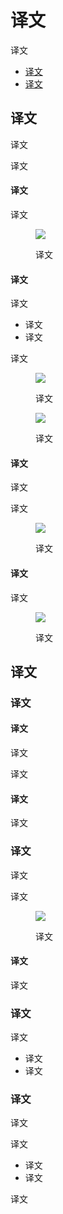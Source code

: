 <div class="article__intro">

[en]: <> (Android widget)
# 译文

[en]: <> (Widgets display glanceable information of an app's most important data and functionality.)
译文

<nav>

[en]: <> (Types)
[en]: <> (Behavior)
* [译文](#types)
* [译文](#behavior)

</nav></div><div class="article__body">

[en]: <> (Types)
<h2 id="types">译文</h2>

[en]: <> (Widgets display your app’s new and interesting content in a consolidated form on a mobile home screen. They link to richer detail within the app.)
译文

[en]: <> (Users can move and, if supported, resize widgets across their home screen panels.)
译文

[en]: <> (Information widgets)
#### 译文

[en]: <> (Information widgets display a few elements of importance to a user and track how that information changes over time, such as weather or sports scores. Tapping the widget launches the associated app into a detail screen.)
译文

<figure>

![]({assets_path}/platform-guidance/android-widget/as-widget-types-information.png)

<figcaption>

[en]: <> (An information widget)
译文

</figcaption></figure>

[en]: <> (Collection widgets)
#### 译文

[en]: <> (Collection widgets display multiple elements of the same type, such as a collection of articles from a news app. They focus on two interactions:)
译文

[en]: <> (Browsing a collection)
[en]: <> (Opening an element’s detail screen)
* 译文
* 译文

[en]: <> (Collection widgets can scroll vertically.)
译文

<figure>

![]({assets_path}/platform-guidance/android-widget/as-widget-types-collection-1.png)

<figcaption>

[en]: <> (A collection widget)
译文

</figcaption></figure><figure>

![]({assets_path}/platform-guidance/android-widget/as-widget-types-collection-2.png)

<figcaption>

[en]: <> (A collection widget)
译文

</figcaption></figure>

[en]: <> (Control widgets)
#### 译文

[en]: <> (Control widgets display frequently used functions. These functions may be triggered from the home screen without opening the app. For example, music app widgets allow the user to play, pause, or skip music tracks from outside the music app.)
译文

[en]: <> (Control widgets may or may not progress to a detail screen.)
译文

<figure>

![]({assets_path}/platform-guidance/android-widget/as-widget-types-control.png)

<figcaption>

[en]: <> (A control widget)
译文

</figcaption></figure>

[en]: <> (Hybrid widgets)
#### 译文

[en]: <> (Many widgets are hybrids that combine elements of the different types above. Center your widget around one of these types and add elements of others as needed.)
译文

<figure>

![]({assets_path}/platform-guidance/android-widget/as-widget-types-hybrid.png)

<figcaption>

[en]: <> (A hybrid music player widget combines a control widget with elements of an information widget. The result keeps the user informed about which track is currently playing. )
译文

</figcaption></figure>

[en]: <> (Behavior)
<h2 id="behavior">译文</h2>

[en]: <> (Scrolling)
### 译文

[en]: <> (Scrollable widgets)
#### 译文

[en]: <> (List or grid-based collection widgets usually expand or contract the vertical scrolling area. Regardless of the widget's size, the user can still scroll all elements into view.)
译文

[en]: <> (Determine how much of your app's information should surface. For smaller widget sizes, concentrate on the essential and then add more contextual information as the widget grows.)
译文

[en]: <> (Non-scrollable widgets)
#### 译文

[en]: <> (Information widgets are not scrollable. All content and layout must dynamically fit into the size selected by the user.)
译文

[en]: <> (Resizing)
### 译文

[en]: <> (Resizing allows users to adjust the height or width of a widget. This allows users to influence the layout of widgets on home panels.)
译文

[en]: <> (Your app may be completely resizable or constrained to horizontal or vertical size changes.)
译文

<figure>

![]({assets_path}/platform-guidance/android-widget/as-widget-behavior-resizing.png)

<figcaption>

[en]: <> (A long press and subsequent release sets resizable widgets into resize mode. Users can use the drag handles or the widget corners to set the desired size.)
译文

</figcaption></figure>

[en]: <> (Responsive resizing)
#### 译文

[en]: <> (Widgets should accommodate different spacing requirements across devices, including cell number, size, and spacing variations.)
译文

[en]: <> (Navigation)
### 译文

[en]: <> (Your widgets should provide navigation links to frequently used areas of your app, including:)
译文

[en]: <> (Functions that allow the user to create new content, such as a new document or message)
[en]: <> (Access to the top level of your app)
* 译文
* 译文

[en]: <> (Configuring)
### 译文

[en]: <> (Once placed on a home screen panel, Android widgets display their configuration choices.)
译文

[en]: <> (Configuration should:)
译文

[en]: <> (Present no more than 2-3 configuration elements)
[en]: <> (Present choices using dialogs, rather than full-screen, to retain the user's context)
* 译文
* 译文

[en]: <> (Once setup, widgets do not typically show a "Setup" or "Configuration" button.)
译文

</div>
